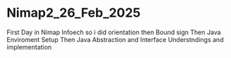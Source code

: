 # Nimap2_26_Feb_2025

First Day in Nimap Infoech so i did orientation then Bound sign Then Java Enviroment Setup Then Java Abstraction and Interface Understndings and implementation
